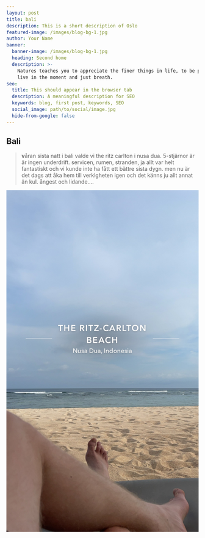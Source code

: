 ```yaml
---
layout: post
title: bali
description: This is a short description of Oslo
featured-image: /images/blog-bg-1.jpg
author: Your Name
banner:
  banner-image: /images/blog-bg-1.jpg
  heading: Second home
  description: >-
    Natures teaches you to appreciate the finer things in life, to be present,
    live in the moment and just breath.
seo:
  title: This should appear in the browser tab
  description: A meaningful description for SEO
  keywords: blog, first post, keywords, SEO
  social_image: path/to/social/image.jpg
  hide-from-google: false
---
```

## **Bali**

> **v**åran sista natt i bali valde vi the ritz carlton i nusa dua. 5-stjärnor är är ingen underdrift. servicen, rumen, stranden, ja allt var helt fantastiskt och vi kunde inte ha fått ett bättre sista dygn. men nu är det dags att åka hem till verklgheten igen och det känns ju allt annat än kul. ångest och lidande....

![](/uploads/c34f7f5f-7653-4f99-bb21-8d491e866db9.jpeg)